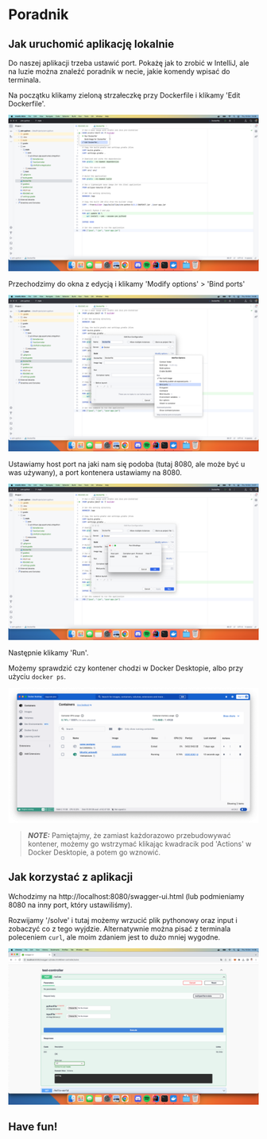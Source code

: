 # Poradnik

## Jak uruchomić aplikację lokalnie

Do naszej aplikacji trzeba ustawić port. Pokażę jak to zrobić w IntelliJ, ale na luzie można znaleźć poradnik w necie, jakie komendy wpisać do terminala.

Na początku klikamy zieloną strzałeczkę przy Dockerfile i klikamy 'Edit Dockerfile'.

![](./img/edit-dockerfile-1.png)

Przechodzimy do okna z edycją i klikamy 'Modify options' > 'Bind ports'

![](./img/edit-dockerfile-2.png)

Ustawiamy host port na jaki nam się podoba (tutaj 8080, ale może być u was używany), a port kontenera ustawiamy na 8080.

![](./img/edit-dockerfile-3.png)

Następnie klikamy 'Run'.

Możemy sprawdzić czy kontener chodzi w Docker Desktopie, albo przy użyciu `docker ps`.

![](./img/container.png)

> **_NOTE:_** Pamiętajmy, że zamiast każdorazowo przebudowywać kontener, możemy go wstrzymać klikając kwadracik pod 'Actions' w Docker Desktopie, a potem go wznowić.

## Jak korzystać z aplikacji

Wchodzimy na http://localhost:8080/swagger-ui.html (lub podmieniamy 8080 na inny port, który ustawiliśmy).

Rozwijamy '/solve' i tutaj możemy wrzucić plik pythonowy oraz input i zobaczyć co z tego wyjdzie. 
Alternatywnie można pisać z terminala poleceniem `curl`, ale moim zdaniem jest to dużo mniej wygodne.

![](./img/swagger.png)

## Have fun!